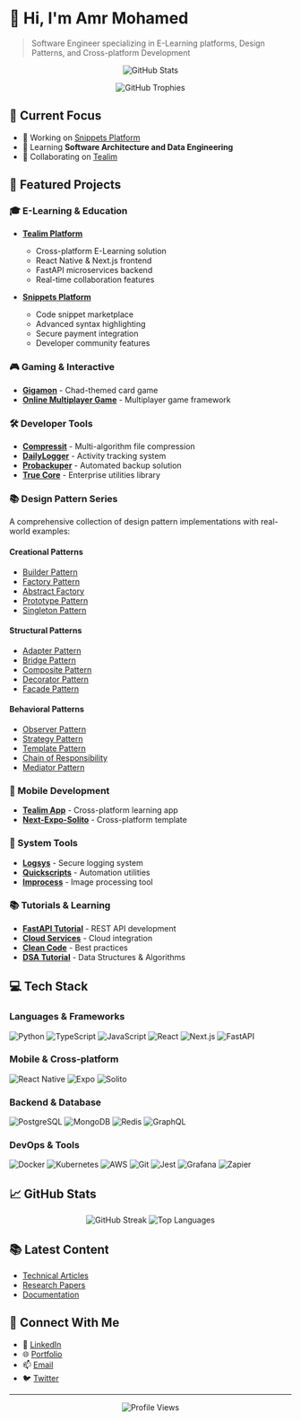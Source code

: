 # 👋 Hi, I'm Amr Mohamed

> Software Engineer specializing in E-Learning platforms, Design Patterns, and Cross-platform Development

<div align="center">
  <img src="https://github-readme-stats.vercel.app/api?username=alaamer12&show_icons=true&theme=radical" alt="GitHub Stats" />
  
  <p align="center">
    <img src="https://github-profile-trophy.vercel.app/?username=alaamer12&theme=radical" alt="GitHub Trophies" />
  </p>
</div>

## 🎯 Current Focus
- 🔭 Working on [Snippets Platform](https://github.com/alaamer12/snippets-frontend)
- 🌱 Learning **Software Architecture and Data Engineering**
- 🤝 Collaborating on [Tealim](https://github.com/alaamer12/tealim-app)

## 🚀 Featured Projects

### 🎓 E-Learning & Education
- [**Tealim Platform**](https://github.com/Tealim)
  - Cross-platform E-Learning solution
  - React Native & Next.js frontend
  - FastAPI microservices backend
  - Real-time collaboration features

- [**Snippets Platform**](https://github.com/alaamer12/snippets-frontend)
  - Code snippet marketplace
  - Advanced syntax highlighting
  - Secure payment integration
  - Developer community features

### 🎮 Gaming & Interactive
- [**Gigamon**](https://github.com/alaamer12/Gigamon) - Chad-themed card game
- [**Online Multiplayer Game**](https://github.com/alaamer12/online_multiplayer_game) - Multiplayer game framework

### 🛠️ Developer Tools
- [**Compressit**](https://github.com/alaamer12/compressit) - Multi-algorithm file compression
- [**DailyLogger**](https://github.com/alaamer12/DailyLogger) - Activity tracking system
- [**Probackuper**](https://github.com/alaamer12/probackuper) - Automated backup solution
- [**True Core**](https://github.com/alaamer12/true-core) - Enterprise utilities library

### 📚 Design Pattern Series
A comprehensive collection of design pattern implementations with real-world examples:

#### Creational Patterns
- [Builder Pattern](https://github.com/alaamer12/builder_pattern_t)
- [Factory Pattern](https://github.com/alaamer12/factory_pattern_t)
- [Abstract Factory](https://github.com/alaamer12/abstract_factory)
- [Prototype Pattern](https://github.com/alaamer12/prototype_pattern)
- [Singleton Pattern](https://github.com/alaamer12/singleton_t)

#### Structural Patterns
- [Adapter Pattern](https://github.com/alaamer12/adapter_pattern_t)
- [Bridge Pattern](https://github.com/alaamer12/bridge_pattern)
- [Composite Pattern](https://github.com/alaamer12/composite)
- [Decorator Pattern](https://github.com/alaamer12/decorator_pattern)
- [Facade Pattern](https://github.com/alaamer12/facade)

#### Behavioral Patterns
- [Observer Pattern](https://github.com/alaamer12/observor)
- [Strategy Pattern](https://github.com/alaamer12/stratgey)
- [Template Pattern](https://github.com/alaamer12/template_pattern)
- [Chain of Responsibility](https://github.com/alaamer12/cor)
- [Mediator Pattern](https://github.com/alaamer12/mediator)

### 📱 Mobile Development
- [**Tealim App**](https://github.com/alaamer12/tealim-app) - Cross-platform learning app
- [**Next-Expo-Solito**](https://github.com/alaamer12/next-expo-solito) - Cross-platform template

### 🔧 System Tools
- [**Logsys**](https://github.com/alaamer12/logsys) - Secure logging system
- [**Quickscripts**](https://github.com/alaamer12/quickscripts) - Automation utilities
- [**Improcess**](https://github.com/alaamer12/improcess) - Image processing tool

### 📚 Tutorials & Learning
- [**FastAPI Tutorial**](https://github.com/alaamer12/fastapi_t) - REST API development
- [**Cloud Services**](https://github.com/alaamer12/cloud_service_t) - Cloud integration
- [**Clean Code**](https://github.com/alaamer12/clean_code_t) - Best practices
- [**DSA Tutorial**](https://github.com/alaamer12/dsa_t) - Data Structures & Algorithms

## 💻 Tech Stack

### Languages & Frameworks
![Python](https://img.shields.io/badge/-Python-3776AB?style=flat-square&logo=Python&logoColor=white)
![TypeScript](https://img.shields.io/badge/-TypeScript-007ACC?style=flat-square&logo=typescript&logoColor=white)
![JavaScript](https://img.shields.io/badge/-JavaScript-F7DF1E?style=flat-square&logo=javascript&logoColor=black)
![React](https://img.shields.io/badge/-React-61DAFB?style=flat-square&logo=react&logoColor=black)
![Next.js](https://img.shields.io/badge/-Next.js-000000?style=flat-square&logo=next.js&logoColor=white)
![FastAPI](https://img.shields.io/badge/-FastAPI-009688?style=flat-square&logo=fastapi&logoColor=white)

### Mobile & Cross-platform
![React Native](https://img.shields.io/badge/-React_Native-61DAFB?style=flat-square&logo=react&logoColor=black)
![Expo](https://img.shields.io/badge/-Expo-000020?style=flat-square&logo=expo&logoColor=white)
![Solito](https://img.shields.io/badge/-Solito-black?style=flat-square)

### Backend & Database
![PostgreSQL](https://img.shields.io/badge/-PostgreSQL-336791?style=flat-square&logo=postgresql&logoColor=white)
![MongoDB](https://img.shields.io/badge/-MongoDB-47A248?style=flat-square&logo=mongodb&logoColor=white)
![Redis](https://img.shields.io/badge/-Redis-DC382D?style=flat-square&logo=redis&logoColor=white)
![GraphQL](https://img.shields.io/badge/-GraphQL-E10098?style=flat-square&logo=graphql&logoColor=white)

### DevOps & Tools
![Docker](https://img.shields.io/badge/-Docker-2496ED?style=flat-square&logo=docker&logoColor=white)
![Kubernetes](https://img.shields.io/badge/-Kubernetes-326CE5?style=flat-square&logo=kubernetes&logoColor=white)
![AWS](https://img.shields.io/badge/-AWS-232F3E?style=flat-square&logo=amazon-aws&logoColor=white)
![Git](https://img.shields.io/badge/-Git-F05032?style=flat-square&logo=git&logoColor=white)
![Jest](https://img.shields.io/badge/-Jest-C21325?style=flat-square&logo=jest&logoColor=white)
![Grafana](https://img.shields.io/badge/-Grafana-F46800?style=flat-square&logo=grafana&logoColor=white)
![Zapier](https://img.shields.io/badge/-Zapier-FF4A00?style=flat-square&logo=zapier&logoColor=white)

## 📈 GitHub Stats

<div align="center">
  <img src="https://github-readme-streak-stats.herokuapp.com/?user=alaamer12&theme=radical" alt="GitHub Streak" />
  <img src="https://github-readme-stats.vercel.app/api/top-langs?username=alaamer12&show_icons=true&locale=en&layout=compact&theme=radical" alt="Top Languages" />
</div>

## 📚 Latest Content
- [Technical Articles](https://github.com/alaamer12/Posts)
- [Research Papers](https://github.com/alaamer12/Researches_and_Docs)
- [Documentation](https://github.com/alaamer12/Documentations)

## 🤝 Connect With Me
- 💼 [LinkedIn](https://linkedin.com/in/alaamer12)
- 🌐 [Portfolio](https://portfolio-qiw8.vercel.app/)
- 📫 [Email](mailto:amrmuhamed86@gmail.com)
- 🐦 [Twitter](https://twitter.com/alaamer12)

---

<div align="center">
  <img src="https://komarev.com/ghpvc/?username=alaamer12&color=blueviolet" alt="Profile Views" />
</div>

